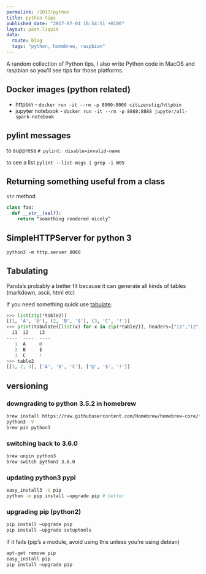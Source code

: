 ```yaml
---
permalink: /2017/python
title: python tips
published_date: "2017-07-04 16:54:51 +0100"
layout: post.liquid
data:
  route: blog
  tags: "python, homebrew, raspbian"
---
```


A random collection of Python tips, I also write Python code in MacOS and
raspbian so you'll see tips for those platforms.

## Docker images (python related)

- httpbin - `docker run -it --rm -p 8000:8000 citizenstig/httpbin`
- jupyter notebook - `docker run -it --rm -p 8888:8888 jupyter/all-spark-notebook`

## pylint messages

to suppress `# pylint: disable=invalid-name`

to see a list `pylint --list-msgs | grep -i W05`

## Returning something useful from a class

`str` method

```python
class foo:
  def __str__(self):
    return “something rendered nicely”
```

## SimpleHTTPServer for python 3

`python3 -m http.server 8080`

## Tabulating

Panda’s probably a better fit because it can generate all kinds of tables (markdown, ascii, html etc)

If you need something quick use [tabulate](https://bitbucket.org/astanin/python-tabulate).

```python
>>> list(zip(*table2))
[(1, 'A', '@'), (2, 'B', '$'), (3, 'C', '!')]
>>> print(tabulate([list(x) for x in zip(*table2)], headers=["i1","i2","i3"]))
  i1  i2    i3
----  ----  ----
   1  A     @
   2  B     $
   3  C     !
>>> table2
[[1, 2, 3], ['A', 'B', 'C'], ['@', '$', '!']]
```

## versioning

### downgrading to python 3.5.2 in homebrew

```sh
brew install https://raw.githubusercontent.com/Homebrew/homebrew-core/f377ed1a1b568d5624164146ec7d6855fe175826/Formula/python3.rb
python3 -V
brew pin python3
```

### switching back to 3.6.0

```sh
brew unpin python3
brew switch python3 3.6.0
```

### updating python3 pypi

```sh
easy_install3 -U pip
python -m pip install —upgrade pip # better
```

### upgrading pip (python2)

```sh
pip install —upgrade pip
pip install —upgrade setuptools
```

if it fails (pip’s a module, avoid using this unless you’re using debian)

```sh
apt-get remove pip
easy_install pip
pip install —upgrade pip
```
